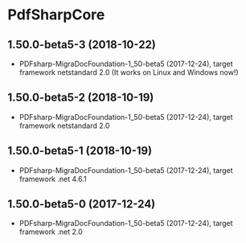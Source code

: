 # PdfSharpCore

## 1.50.0-beta5-3 (2018-10-22)
- PDFsharp-MigraDocFoundation-1_50-beta5 (2017-12-24), target framework netstandard 2.0 (It works on Linux and Windows now!)

## 1.50.0-beta5-2 (2018-10-19)
- PDFsharp-MigraDocFoundation-1_50-beta5 (2017-12-24), target framework netstandard 2.0

## 1.50.0-beta5-1 (2018-10-19)
- PDFsharp-MigraDocFoundation-1_50-beta5 (2017-12-24), target framework .net 4.6.1

## 1.50.0-beta5-0 (2017-12-24)
- PDFsharp-MigraDocFoundation-1_50-beta5 (2017-12-24), target framework .net 2.0
